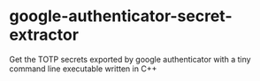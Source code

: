 # google-authenticator-secret-extractor
Get the TOTP secrets exported by google authenticator with a tiny command line executable written in C++
